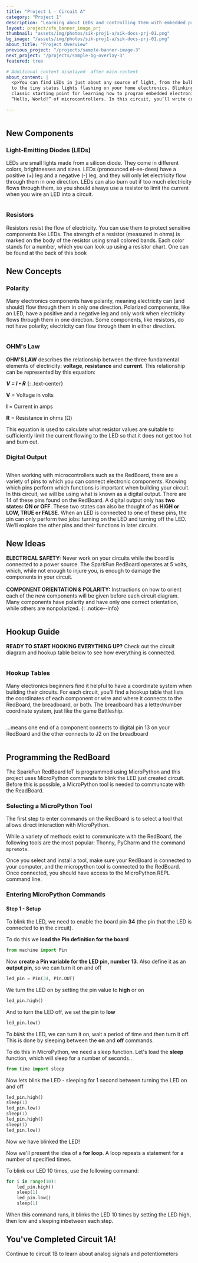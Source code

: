 ```yaml
---
title: "Project 1 - Circuit A"
category: "Project 1"
description: "Learning about LEDs and controlling them with embedded programming"
layout: project/sfe_banner_image_prj
thumbnail: "assets/img/photos/sik-proj1-a/sik-docs-prj-01.png"
bg_image: "/assets/img/photos/sik-proj1-a/sik-docs-prj-01.png"
about_title: "Project Overview"
previous_project: "/projects/sample-banner-image-3"
next_project: "/projects/sample-bg-overlay-3"
featured: true

# Additional content displayed  after main content
about_content: |
  <p>You can find LEDs in just about any source of light, from the bulbs lighting your home
  to the tiny status lights flashing on your home electronics. Blinking an LED is the
  classic starting point for learning how to program embedded electronics. It’s the
  “Hello, World!” of microcontrollers. In this circuit, you’ll write code that makes an LED blink on and off. </p>

---
```





<figure class="itooltip itooltip-dark hover-scale rounded" title='<p class="mb-0">Circuit 1A - what is needed</p>'>
    <img src="/assets/img/photos/sik-proj1-a/sik-demo-prj1-ca-need.png"  alt="" />
</figure>

## New Components

### Light-Emitting Diodes (LEDs)

LEDs are small lights made from a silicon diode. They come in different colors, brightnesses and sizes. LEDs (pronounced el-ee-dees)
have a positive (+) leg and a negative (-) leg, and they will only let electricity flow
through them in one direction. LEDs can also burn out if too much electricity flows
through them, so you should always use a resistor to limit the current when you wire
an LED into a circuit.

<figure class="itooltip itooltip-dark hover-scale rounded" title='<p class="mb-0">LEDs</p>'>
    <img src="/assets/img/photos/sik-proj1-a/sik-docs-prj1-ca-leds.png"  alt="" />
</figure>

### Resistors

Resistors resist the flow of electricity. You can use them to protect sensitive
components like LEDs. The strength of a resistor (measured in ohms) is marked on
the body of the resistor using small colored bands. Each color stands for a number,
which you can look up using a resistor chart. One can be found at the back of this book

## New Concepts

### Polarity

Many electronics components have polarity, meaning electricity can (and
should) flow through them in only one direction. Polarized components, like an LED, have a positive and a negative leg and only work when electricity flows
through them in one direction. Some components, like resistors,
do not have polarity; electricity can flow through them in either direction.

<figure class="itooltip itooltip-dark hover-scale rounded" title='<p class="mb-0">Polarity</p>'>
    <img src="/assets/img/photos/sik-proj1-a/sik-docs-prj1-ca-polo.png"  alt="" />
</figure>


### OHM's Law

**OHM’S LAW** describes the relationship between the three fundamental elements of electricity: **voltage**, **resistance** and **current**. This relationship can be represented by this equation:

***V = I • R***
{: .text-center}

**V** = Voltage in volts

**I** = Current in amps

**R** = Resistance in ohms (Ω)

This equation is used to calculate what resistor values are suitable to sufficiently limit the current flowing to the LED so that it does not get too hot and burn out.

### Digital Output 

<figure class="itooltip itooltip-dark hover-scale rounded" title='<p class="mb-0">Digital Output Pins</p>'>
    <img src="/assets/img/photos/sik-proj1-a/sik-demo-prj1-ca-digout.png"  alt="" />
</figure>

When working with microcontrollers such as the RedBoard, there are a variety of pins to which you can connect electronic components. Knowing which pins perform which functions is important when building your circuit. In this circuit, we will be using what is known as a digital output. There are 14 of these pins found on the RedBoard. A digital output only has **two states: ON or OFF**. These two states can also be thought of as **HIGH or LOW, TRUE or FALSE**. When an LED is connected to one of these pins, the pin can only perform two jobs: turning on the LED and turning off the LED. We’ll explore the other pins and their functions in later circuits.


##  New Ideas

**ELECTRICAL SAFETY:** Never work on your circuits while the board is connected to
a power source. The SparkFun RedBoard operates at 5 volts, which, while not enough to
injure you, is enough to damage the components in your circuit. <br><br> **COMPONENT ORIENTATION & POLARITY:** Instructions on how to orient each of
the new components will be given before each circuit diagram. Many components have
polarity and have only one correct orientation, while others are nonpolarized.
{: .notice--info}

<figure class="itooltip itooltip-dark hover-scale rounded" title='<p class="mb-0">New Ideas</p>'>
    <img src="/assets/img/photos/sik-proj1-a/sik-demo-prj1-ca-new-ideas1.png"  alt="" />
</figure>


## Hookup Guide

**READY TO START HOOKING EVERYTHING UP?** Check out the circuit diagram and
hookup table below to see how everything is connected.

<figure class="itooltip itooltip-dark hover-scale rounded" title='<p class="mb-0">Hookup Diagram</p>'>
    <img src="/assets/img/photos/sik-proj1-a/sik-demo-prj1-ca-hookup-diag.png"  alt="" />
</figure>

### Hookup Tables

Many electronics beginners find it helpful to have a coordinate system when building their circuits. For each circuit, you’ll find a hookup table that lists the coordinates of each component or wire and where it connects to the RedBoard, the breadboard, or both. The breadboard has a letter/number coordinate system, just
like the game Battleship.

<figure class="itooltip itooltip-dark hover-scale rounded" title='<p class="mb-0">Hookup Diagram Example</p>'>
    <img src="/assets/img/photos/sik-proj1-a/sik-demo-prj1-ca-hu-ex.png"  alt="" />
</figure>

…means one end of a component connects to digital pin 13 on your RedBoard and
the other connects to J2 on the breadboard

<figure class="itooltip itooltip-dark hover-scale rounded" title='<p class="mb-0">Hookup Diagram</p>'>
    <img src="/assets/img/photos/sik-proj1-a/sik-demo-prj1-ca-hu-table.png"  alt="" />
</figure>


## Programming the RedBoard

The SparkFun RedBoard IoT is programmed using MicroPython and this project uses MicroPython commands to blink the LED just created circuit.  Before this is possible, a MicroPython tool is needed to communcate with the ReadBoard.

### Selecting a MicroPython Tool

The first step to enter commands on the RedBoard is to select a tool that allows direct interaction with MicroPython. 

While a variety of methods exist to communicate with the RedBoard, the following tools are the most popular: Thonny, PyCharm and the command `mpremote`.



Once you select and install a tool, make sure your RedBoard is connected to your computer, and the micropython tool is connected to the RedBoard. Once connected, you should have access to the MicroPython REPL command line.

### Entering MicroPython Commands

#### Step 1 - Setup

To blink the LED, we need to enable the board pin **34** (the pin that the LED is connected to in the circuit).  

To do this we **load the Pin definition for the board**

```python
from machine import Pin
```
Now **create a Pin variable for the LED pin, number 13**. Also define it as an **output pin**, so we can turn it on and off

```python
led_pin = Pin(34, Pin.OUT)
```
We turn the LED on by setting the pin value to **high** or on

```python
led_pin.high()
```
And to turn the LED off, we set the pin to **low**

```python
led_pin.low()
```
To *blink* the LED, we can turn it on, wait a period of time and then turn it off. This is done by sleeping between the **on** and **off** commands. 

To do this in MicroPython, we need a sleep function. Let's load the **sleep** function, which will sleep for a number of seconds..

```python
from time import sleep
```
Now lets blink the LED - sleeping for 1 second between turning the LED on and off

```python
led_pin.high()
sleep(1)
led_pin.low()
sleep(1)
led_pin.high()
sleep(1)
led_pin.low()
```
Now we have blinked the LED! 

Now we'll present the idea of a **for loop**. A loop repeats a statement for a number of specified times. 

To blink our LED 10 times, use the following command:

```python
for i in range(10):
    led_pin.high()
    sleep(1)
    led_pin.low()
    sleep(1)
```
When this command runs, it blinks the LED 10 times by setting the LED high, then low and sleeping inbetween each step. 

## You've Completed Circuit 1A!

Continue to circuit 1B to learn about analog signals and potentiometers


<figure class="itooltip itooltip-dark hover-scale rounded" title='<p class="mb-0">Next - Circuit 1B</p>'>
    <img src="/assets/img/photos/sik-proj1-a/sik-demo-prj1-ca-next.png"  alt="" />
</figure>
